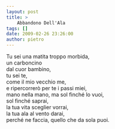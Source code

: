 ```yaml
---
layout: post
title: >
    Abbandono Dell'Ala
tags: []
date: 2009-02-26 23:26:00
author: pietro
---
```

Tu sei una matita troppo morbida,<br/>un carboncino<br/>dal cuor bambino,<br/>tu sei te,<br/>come il mio vecchio me,<br/>e ripercorrerò per te i passi miei,<br/>mano nella mano, ma sol finché lo vuoi,<br/>sol finché saprai,<br/>la tua vita sceglier vorrai,<br/>la tua ala al vento darai,<br/>perché ne faccia, quello che da sola puoi.
